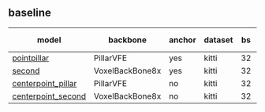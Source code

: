 ## baseline
| model                   | backbone        | anchor | dataset | bs | epoch | 3d_AP Car/Pedestrian/Cyclist| model |
| ----------------------- | --------------- | --- | ----- | -- | --- | ----------------------------- | ----- |
| [pointpillar](https://github.com/ModelTC/EOD/tree/main/configs/det_3d/pointpillar/pointpillar.yaml)       | PillarVFE            |   yes     | kitti  | 32 | 80      | 76.99/49.40/63.35 | [ckpt](http://spring.sensetime.com/dropadmin/$/o4Ass.pth)  |
| [second](https://github.com/ModelTC/EOD/tree/main/configs/det_3d/second/second.yaml)| VoxelBackBone8x           |   yes     | kitti  | 32 | 80     | 78.65/53.76/64.23 |    [ckpt](http://spring.sensetime.com/dropadmin/$/tDFO4.pth)   |
| [centerpoint_pillar](https://github.com/ModelTC/EOD/tree/main/configs/det_3d/centerpoint/centerpoint_pillar.yaml)| PillarVFE            |    no    | kitti  | 32 | 80     | 75.00/51.10/60.12     |  [ckpt](http://spring.sensetime.com/dropadmin/$/7DwKD.pth)   |
| [centerpoint_second](https://github.com/ModelTC/EOD/tree/main/configs/det_3d/centerpoint/centerpoint_second.yaml) | VoxelBackBone8x            |    no    | kitti  | 32 | 80     | 77.28/54.31/68.20  | [ckpt](http://spring.sensetime.com/dropadmin/$/QGGC7.pth)  |
